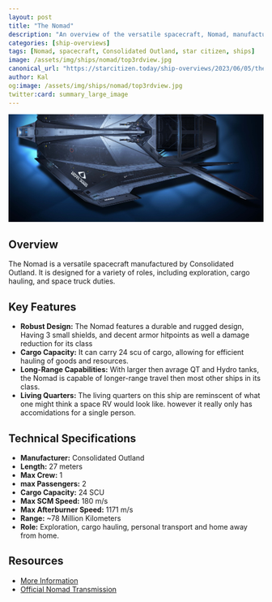 ```yaml
---
layout: post
title: "The Nomad"
description: "An overview of the versatile spacecraft, Nomad, manufactured by Consolidated Outland. Learn about its features, technical specifications, and more."
categories: [ship-overviews]
tags: [Nomad, spacecraft, Consolidated Outland, star citizen, ships]
image: /assets/img/ships/nomad/top3rdview.jpg
canonical_url: "https://starcitizen.today/ship-overviews/2023/06/05/the-nomad.html"
author: Kal
og:image: /assets/img/ships/nomad/top3rdview.jpg
twitter:card: summary_large_image
---
```


![A top down view of the Nomad](/assets/img/ships/nomad/top3rdview.jpg)

## Overview
The Nomad is a versatile spacecraft manufactured by Consolidated Outland. It is designed for a variety of roles, including exploration, cargo hauling, and space truck duties.

## Key Features
- **Robust Design:** The Nomad features a durable and rugged design, Having 3 small shields, and decent armor hitpoints as well a damage reduction for its class
- **Cargo Capacity:** It can carry 24 scu of cargo, allowing for efficient hauling of goods and resources.
- **Long-Range Capabilities:** With larger then avrage QT and Hydro tanks, the Nomad is capable of longer-range travel then most other ships in its class.
- **Living Quarters:** The living quarters on this ship are reminscent of what one might think a space RV would look like.  however it really only has accomidations for a single person.


## Technical Specifications
- **Manufacturer:** Consolidated Outland
- **Length:** 27 meters
- **Max Crew:** 1
- **max Passengers:** 2
- **Cargo Capacity:** 24 SCU
- **Max SCM Speed:** 180 m/s
- **Max Afterburner Speed:** 1171 m/s
- **Range:** ~78 Million Kilometers 
- **Role:** Exploration, cargo hauling, personal transport and home away from home.

## Resources
- [More Information](https://starcitizen.tools/Nomad)
- [Official Nomad Transmission](https://robertsspaceindustries.com/comm-link/transmission/17880-Consolidated-Outland-Nomad)
